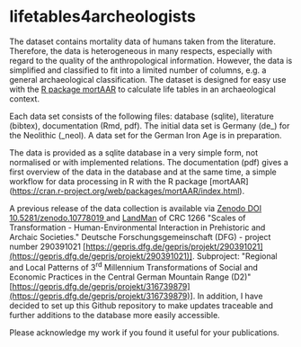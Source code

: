 # lifetables4archeologists

The dataset contains mortality data of humans taken from the literature. Therefore, the data is heterogeneous in many respects, especially with regard to the quality of the anthropological information. However, the data is simplified and classified to fit into a limited number of columns, e.g. a general archaeological classification. The dataset is designed for easy use with the [R package mortAAR]( https://CRAN.R-project.org/package=mortAAR) to calculate life tables in an archaeological context. 

Each data set consists of the following files: database (sqlite), literature (bibtex), documentation (Rmd, pdf). The initial data set is Germany (de_) for the Neolithic (_neol). A data set for the German Iron Age is in preparation. 

The data is provided as a sqlite database in a very simple form, not normalised or with implemented relations. The documentation (pdf) gives a first overview of the data in the database and at the same time, a simple workflow for data processing in R with the R package [mortAAR] (https://cran.r-project.org/web/packages/mortAAR/index.html).

A previous release of the data collection is available via [Zenodo  DOI 10.5281/zenodo.10778019 ](https://zenodo.org/records/10778019) and [LandMan](https://landman.sfb1266.uni-kiel.de/) of CRC 1266 "Scales of Transformation - Human-Environmental Interaction in Prehistoric and Archaic Societies." Deutsche Forschungsgemeinschaft (DFG) - project number 290391021
[https://gepris.dfg.de/gepris/projekt/290391021](https://gepris.dfg.de/gepris/projekt/290391021)]. Subproject: "Regional and Local Patterns of 3<sup>rd</sup> Millennium Transformations of Social and Economic Practices in the Central German Mountain Range (D2)"  [https://gepris.dfg.de/gepris/projekt/316739879](https://gepris.dfg.de/gepris/projekt/316739879)]. In addition, I have decided to set up this Github repository to make updates traceable and further additions to the database more easily accessible. 

Please acknowledge my work if you found it useful for your publications.